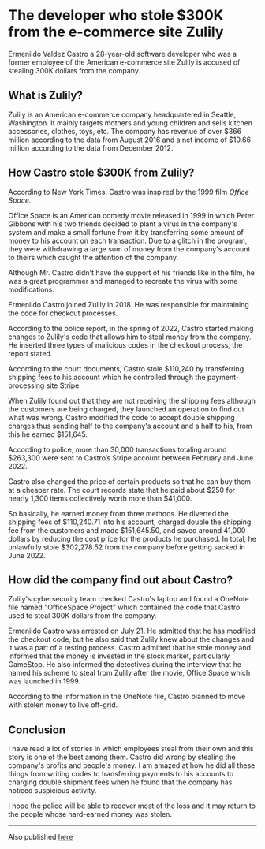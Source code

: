 # The developer who stole $300K from the e-commerce site Zulily

Ermenildo Valdez Castro a 28-year-old software developer who was a former employee of the American e-commerce site Zulily is accused of stealing 300K dollars from the company.

## What is Zulily?

Zulily is an American e-commerce company headquartered in Seattle, Washington. It mainly targets mothers and young children and sells kitchen accessories, clothes, toys, etc. The company has revenue of over $366 million according to the data from August 2016 and a net income of $10.66 million according to the data from December 2012.

## How Castro stole $300K from Zulily?

According to New York Times, Castro was inspired by the 1999 film *Office Space.*

Office Space is an American comedy movie released in 1999 in which Peter Gibbons with his two friends decided to plant a virus in the company's system and make a small fortune from it by transferring some amount of money to his account on each transaction. Due to a glitch in the program, they were withdrawing a large sum of money from the company's account to theirs which caught the attention of the company.

Although Mr. Castro didn't have the support of his friends like in the film, he was a great programmer and managed to recreate the virus with some modifications.

Ermenildo Castro joined Zulily in 2018. He was responsible for maintaining the code for checkout processes.

According to the police report, in the spring of 2022, Castro started making changes to Zulily's code that allows him to steal money from the company. He inserted three types of malicious codes in the checkout process, the report stated.

According to the court documents, Castro stole $110,240 by transferring shipping fees to his account which he controlled through the payment-processing site Stripe.

When Zulily found out that they are not receiving the shipping fees although the customers are being charged, they launched an operation to find out what was wrong. Castro modified the code to accept double shipping charges thus sending half to the company's account and a half to his, from this he earned $151,645.

According to police, more than 30,000 transactions totaling around $263,300 were sent to Castro’s Stripe account between February and June 2022.

Castro also changed the price of certain products so that he can buy them at a cheaper rate. The court records state that he paid about $250 for nearly 1,300 items collectively worth more than $41,000.

So basically, he earned money from three methods. He diverted the shipping fees of $110,240.71 into his account, charged double the shipping fee from the customers and made $151,645.50, and saved around 41,000 dollars by reducing the cost price for the products he purchased. In total, he unlawfully stole $302,278.52 from the company before getting sacked in June 2022.

## How did the company find out about Castro?

Zulily's cybersecurity team checked Castro's laptop and found a OneNote file named "OfficeSpace Project" which contained the code that Castro used to steal 300K dollars from the company.

Ermenildo Castro was arrested on July 21. He admitted that he has modified the checkout code, but he also said that Zulily knew about the changes and it was a part of a testing process. Castro admitted that he stole money and informed that the money is invested in the stock market, particularly GameStop. He also informed the detectives during the interview that he named his scheme to steal from Zulily after the movie, Office Space which was launched in 1999.

According to the information in the OneNote file, Castro planned to move with stolen money to live off-grid.

## Conclusion

I have read a lot of stories in which employees steal from their own and this story is one of the best among them. Castro did wrong by stealing the company's profits and people's money. I am amazed at how he did all these things from writing codes to transferring payments to his accounts to charging double shipment fees when he found that the company has noticed suspicious activity.

I hope the police will be able to recover most of the loss and it may return to the people whose hard-earned money was stolen.

---

Also published [here](https://mayankvikash.in/posts/The-developer-who-stole-300K-from-the-e-commerce-site-Zulily/)